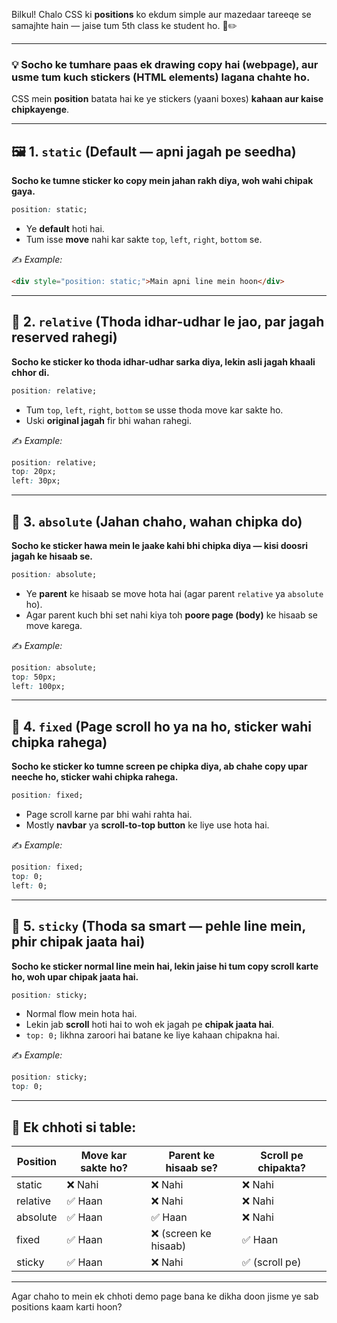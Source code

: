 Bilkul! Chalo CSS ki **positions** ko ekdum simple aur mazedaar tareeqe se samajhte hain — jaise tum 5th class ke student ho. 🎒✏️

---

### 💡 Socho ke tumhare paas ek **drawing copy** hai (webpage), aur usme tum kuch **stickers** (HTML elements) lagana chahte ho.

CSS mein **position** batata hai ke ye stickers (yaani boxes) **kahaan aur kaise chipkayenge**.

---

## 🖼️ 1. `static` (Default — apni jagah pe seedha)

**Socho ke tumne sticker ko copy mein jahan rakh diya, woh wahi chipak gaya.**

```css
position: static;
```

* Ye **default** hoti hai.
* Tum isse **move** nahi kar sakte `top`, `left`, `right`, `bottom` se.

✍️ *Example:*

```html
<div style="position: static;">Main apni line mein hoon</div>
```

---

## 🧲 2. `relative` (Thoda idhar-udhar le jao, par jagah reserved rahegi)

**Socho ke sticker ko thoda idhar-udhar sarka diya, lekin asli jagah khaali chhor di.**

```css
position: relative;
```

* Tum `top`, `left`, `right`, `bottom` se usse thoda move kar sakte ho.
* Uski **original jagah** fir bhi wahan rahegi.

✍️ *Example:*

```css
position: relative;
top: 20px;
left: 30px;
```

---

## 🎈 3. `absolute` (Jahan chaho, wahan chipka do)

**Socho ke sticker hawa mein le jaake kahi bhi chipka diya — kisi doosri jagah ke hisaab se.**

```css
position: absolute;
```

* Ye **parent** ke hisaab se move hota hai (agar parent `relative` ya `absolute` ho).
* Agar parent kuch bhi set nahi kiya toh **poore page (body)** ke hisaab se move karega.

✍️ *Example:*

```css
position: absolute;
top: 50px;
left: 100px;
```

---

## 🧊 4. `fixed` (Page scroll ho ya na ho, sticker wahi chipka rahega)

**Socho ke sticker ko tumne screen pe chipka diya, ab chahe copy upar neeche ho, sticker wahi chipka rahega.**

```css
position: fixed;
```

* Page scroll karne par bhi wahi rahta hai.
* Mostly **navbar** ya **scroll-to-top button** ke liye use hota hai.

✍️ *Example:*

```css
position: fixed;
top: 0;
left: 0;
```

---

## 🎯 5. `sticky` (Thoda sa smart — pehle line mein, phir chipak jaata hai)

**Socho ke sticker normal line mein hai, lekin jaise hi tum copy scroll karte ho, woh upar chipak jaata hai.**

```css
position: sticky;
```

* Normal flow mein hota hai.
* Lekin jab **scroll** hoti hai to woh ek jagah pe **chipak jaata hai**.
* `top: 0;` likhna zaroori hai batane ke liye kahaan chipakna hai.

✍️ *Example:*

```css
position: sticky;
top: 0;
```

---

## 🔁 Ek chhoti si table:

| Position | Move kar sakte ho? | Parent ke hisaab se? | Scroll pe chipakta? |
| -------- | ------------------ | -------------------- | ------------------- |
| static   | ❌ Nahi             | ❌ Nahi               | ❌ Nahi              |
| relative | ✅ Haan             | ❌ Nahi               | ❌ Nahi              |
| absolute | ✅ Haan             | ✅ Haan               | ❌ Nahi              |
| fixed    | ✅ Haan             | ❌ (screen ke hisaab) | ✅ Haan              |
| sticky   | ✅ Haan             | ❌ Nahi               | ✅ (scroll pe)       |

---

Agar chaho to mein ek chhoti demo page bana ke dikha doon jisme ye sab positions kaam karti hoon?
